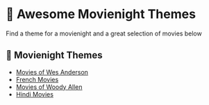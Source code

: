 # :movie_camera: Awesome Movienight Themes
Find a theme for a movienight and a great selection of movies below

## :dart: Movienight Themes
* [Movies of Wes Anderson](./WesAnderson.md)
* [French Movies](./FrenchMovies.md)
* [Movies of Woody Allen](./WoodyAllen.md)
* [Hindi Movies](./HindiMovies.md)
